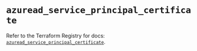 # `azuread_service_principal_certificate`

Refer to the Terraform Registry for docs: [`azuread_service_principal_certificate`](https://registry.terraform.io/providers/hashicorp/azuread/3.5.0/docs/resources/service_principal_certificate).
